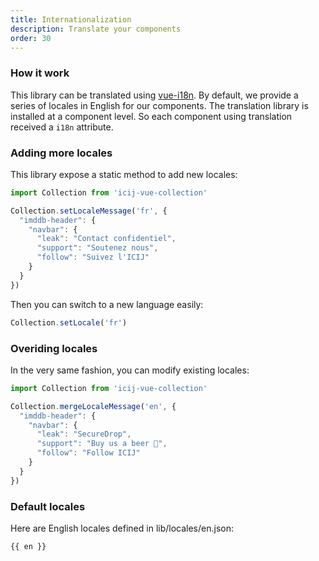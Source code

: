 ```yaml
---
title: Internationalization
description: Translate your components
order: 30
---
```


### How it work

This library can be translated using [vue-i18n](https://github.com/kazupon/vue-i18n).
By default, we provide a series of locales in English for our components. The
translation library is installed at a component level. So each component using
translation received a `i18n` attribute.

### Adding more locales

This library expose a static method to add new locales:

```js
import Collection from 'icij-vue-collection'

Collection.setLocaleMessage('fr', {
  "imddb-header": {
    "navbar": {
      "leak": "Contact confidentiel",
      "support": "Soutenez nous",
      "follow": "Suivez l'ICIJ"
    }
  }
})
```

Then you can switch to a new language easily:

```js
Collection.setLocale('fr')
```

### Overiding locales

In the very same fashion, you can modify existing locales:

```js
import Collection from 'icij-vue-collection'

Collection.mergeLocaleMessage('en', {
  "imddb-header": {
    "navbar": {
      "leak": "SecureDrop",
      "support": "Buy us a beer 🍺",
      "follow": "Follow ICIJ"
    }
  }
})
```

### Default locales

Here are English locales defined in <repository-link path="lib/locales/en.json">lib/locales/en.json</repository-link>:

```
{{ en }}
```

<script>
  import en from '@/locales/en.json'
  
  /* import Collection from '@/main'

  Collection.mergeLocaleMessage('en', {
    "imddb-header": {
      "navbar": {
        "leak": "SecureDrop",
        "support": "Buy us a beer 🍺",
        "follow": "Follow ICIJ"
      }
    }
  }) */

  export default {
    data () {
      return {
        en
      }
    }
  }
</script>
